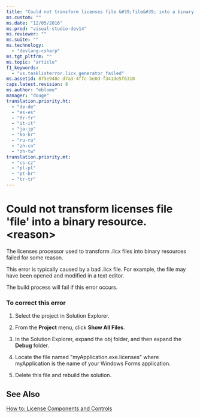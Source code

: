 ```yaml
---
title: "Could not transform licenses file &#39;file&#39; into a binary resource. &lt;reason&gt;"
ms.custom: ""
ms.date: "12/05/2016"
ms.prod: "visual-studio-dev14"
ms.reviewer: ""
ms.suite: ""
ms.technology: 
  - "devlang-csharp"
ms.tgt_pltfrm: ""
ms.topic: "article"
f1_keywords: 
  - "vs.tasklisterror.licx_generator_failed"
ms.assetid: 875e948c-d7a3-4ffc-be0d-f341de5f6310
caps.latest.revision: 8
ms.author: "mblome"
manager: "douge"
translation.priority.ht: 
  - "de-de"
  - "es-es"
  - "fr-fr"
  - "it-it"
  - "ja-jp"
  - "ko-kr"
  - "ru-ru"
  - "zh-cn"
  - "zh-tw"
translation.priority.mt: 
  - "cs-cz"
  - "pl-pl"
  - "pt-br"
  - "tr-tr"
---
```

# Could not transform licenses file &#39;file&#39; into a binary resource. &lt;reason&gt;
The licenses processor used to transform .licx files into binary resources failed for some reason.  
  
 This error is typically caused by a bad .licx file. For example, the file may have been opened and modified in a text editor.  
  
 The build process will fail if this error occurs.  
  
### To correct this error  
  
1.  Select the project in Solution Explorer.  
  
2.  From the **Project** menu, click **Show All Files**.  
  
3.  In the Solution Explorer, expand the obj folder, and then expand the **Debug** folder.  
  
4.  Locate the file named "myApplication.exe.licenses" where myApplication is the name of your Windows Forms application.  
  
5.  Delete this file and rebuild the solution.  
  
## See Also  
 [How to: License Components and Controls](../Topic/How%20to:%20License%20Components%20and%20Controls.md)